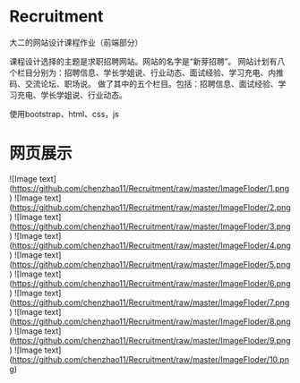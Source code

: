 # Recruitment
大二的网站设计课程作业（前端部分）

课程设计选择的主题是求职招聘网站。网站的名字是“新芽招聘”。
网站计划有八个栏目分别为：招聘信息、学长学姐说、行业动态、面试经验、学习充电、内推码、交流论坛、职场说。
做了其中的五个栏目。包括：招聘信息、面试经验、学习充电、学长学姐说、行业动态。

使用bootstrap、html、css，js
# 网页展示
![Image text]
(https://github.com/chenzhao11/Recruitment/raw/master/ImageFloder/1.png)
![Image text]
(https://github.com/chenzhao11/Recruitment/raw/master/ImageFloder/2.png)
![Image text]
(https://github.com/chenzhao11/Recruitment/raw/master/ImageFloder/3.png)
![Image text]
(https://github.com/chenzhao11/Recruitment/raw/master/ImageFloder/4.png)
![Image text]
(https://github.com/chenzhao11/Recruitment/raw/master/ImageFloder/5.png)
![Image text]
(https://github.com/chenzhao11/Recruitment/raw/master/ImageFloder/6.png)
![Image text]
(https://github.com/chenzhao11/Recruitment/raw/master/ImageFloder/7.png)
![Image text]
(https://github.com/chenzhao11/Recruitment/raw/master/ImageFloder/8.png)
![Image text]
(https://github.com/chenzhao11/Recruitment/raw/master/ImageFloder/9.png)
![Image text]
(https://github.com/chenzhao11/Recruitment/raw/master/ImageFloder/10.png)



